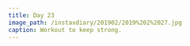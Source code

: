 ```yaml
---
title: Day 23
image_path: /instaxdiary/201902/2019%202%2027.jpg
caption: Workout to keep strong.
---
```


